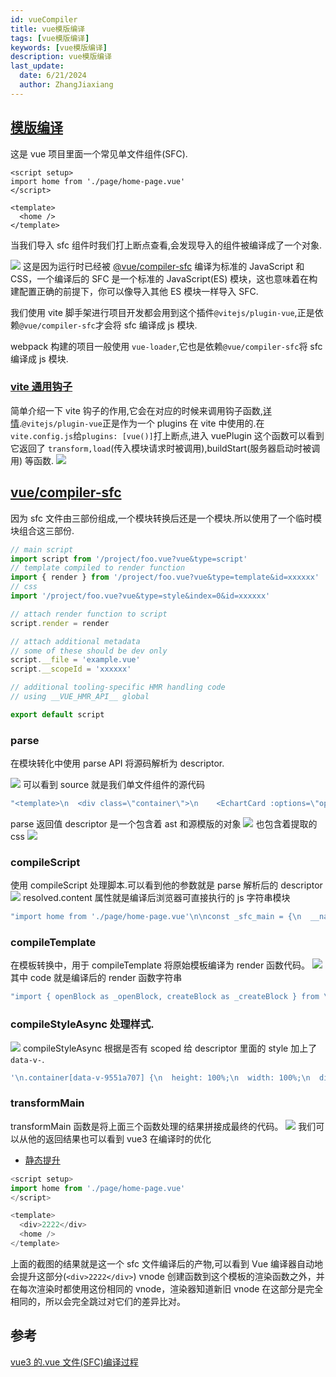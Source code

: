 ```yaml
---
id: vueCompiler
title: vue模版编译
tags: [vue模版编译]
keywords: [vue模版编译]
description: vue模版编译
last_update:
  date: 6/21/2024
  author: ZhangJiaxiang
---
```


## [模版编译](https://cn.vuejs.org/guide/scaling-up/sfc.html#how-it-works)

这是 vue 项目里面一个常见单文件组件(SFC).

```vue
<script setup>
import home from './page/home-page.vue'
</script>

<template>
  <home />
</template>
```

当我们导入 sfc 组件时我们打上断点查看,会发现导入的组件被编译成了一个对象.

![](https://png.zjiaxiang.cn/blog/202406211923687.jpg)
这是因为运行时已经被 [@vue/compiler-sfc](https://github.com/vuejs/core/tree/main/packages/compiler-sfc) 编译为标准的 JavaScript 和 CSS，一个编译后的 SFC 是一个标准的 JavaScript(ES) 模块，这也意味着在构建配置正确的前提下，你可以像导入其他 ES 模块一样导入 SFC.

我们使用 vite 脚手架进行项目开发都会用到这个插件`@vitejs/plugin-vue`,正是依赖`@vue/compiler-sfc`才会将 sfc 编译成 js 模块.

webpack 构建的项目一般使用 `vue-loader`,它也是依赖`@vue/compiler-sfc`将 sfc 编译成 js 模块.

### [vite 通用钩子](https://cn.vitejs.dev/guide/api-plugin#universal-hooks)

简单介绍一下 vite 钩子的作用,它会在对应的时候来调用钩子函数,[详情](https://cn.vitejs.dev/guide/api-plugin.html#universal-hooks).`@vitejs/plugin-vue`正是作为一个 plugins 在 vite 中使用的.在`vite.config.js`给`plugins: [vue()]`打上断点,进入 vuePlugin 这个函数可以看到它返回了 `transform,load`(传入模块请求时被调用),buildStart(服务器启动时被调用) 等函数.
![](https://png.zjiaxiang.cn/blog/202406221730028.jpg)

## [vue/compiler-sfc](https://github.com/vuejs/core/tree/main/packages/compiler-sfc)

因为 sfc 文件由三部份组成,一个模块转换后还是一个模块.所以使用了一个临时模块组合这三部份.

```js
// main script
import script from '/project/foo.vue?vue&type=script'
// template compiled to render function
import { render } from '/project/foo.vue?vue&type=template&id=xxxxxx'
// css
import '/project/foo.vue?vue&type=style&index=0&id=xxxxxx'

// attach render function to script
script.render = render

// attach additional metadata
// some of these should be dev only
script.__file = 'example.vue'
script.__scopeId = 'xxxxxx'

// additional tooling-specific HMR handling code
// using __VUE_HMR_API__ global

export default script
```

### parse

在模块转化中使用 parse API 将源码解析为 descriptor.

![](https://png.zjiaxiang.cn/blog/202406221347264.jpg)
可以看到 source 就是我们单文件组件的源代码

```js
"<template>\n  <div class=\"container\">\n    <EchartCard :options=\"options1\" />\n    <EchartCard :options=\"options2\" />\n    <EchartCard :options=\"options3\" />\n    <EchartCard :options=\"options4\" />\n    <EchartCard :options=\"options5\" />\n    <EchartCard :options=\"options6\" />\n  </div>\n</template>\n\n<script setup>\nimport EchartCard from '../components/echart-card.vue'\nimport {\n  options1,\n  options2,\n  options3,\n  options4,\n  options5,\n  options6,\n} from './dates'\n</script>\n\n<style scoped>\n.container {\n  height: 100%;\n  width: 100%;\n  display: grid;\n  overflow: hidden;\n  grid-template-columns: repeat(3, minmax(0, 1fr));\n  grid-template-rows: repeat(2, minmax(0, 1fr));\n}\n</style>\n"
```

parse 返回值 descriptor 是一个包含着 ast 和源模版的对象
![](https://png.zjiaxiang.cn/blog/202406220010712.jpg)
也包含着提取的 css
![](https://png.zjiaxiang.cn/blog/202406221417099.jpg)

### compileScript

使用 compileScript 处理脚本.可以看到他的参数就是 parse 解析后的 descriptor
![](https://png.zjiaxiang.cn/blog/202406220015916.jpg)
resolved.content 属性就是编译后浏览器可直接执行的 js 字符串模块

```js
"import home from './page/home-page.vue'\n\nconst _sfc_main = {\n  __name: 'App',\n  setup(__props, { expose: __expose }) {\n  __expose();\n\n\nconst __returned__ = { home }\nObject.defineProperty(__returned__, '__isScriptSetup', { enumerable: false, value: true })\nreturn __returned__\n}\n\n}"
```

### compileTemplate

在模板转换中，用于 compileTemplate 将原始模板编译为 render 函数代码。
![](https://png.zjiaxiang.cn/blog/202406220019080.jpg)
其中 code 就是编译后的 render 函数字符串

```js
"import { openBlock as _openBlock, createBlock as _createBlock } from \"vue\"\n\nexport function render(_ctx, _cache, $props, $setup, $data, $options) {\n  return (_openBlock(), _createBlock($setup[\"home\"]))\n}"
```

### compileStyleAsync 处理样式.

![](https://png.zjiaxiang.cn/blog/202406220159763.jpg)
compileStyleAsync 根据是否有 scoped 给 descriptor 里面的 style 加上了 `data-v-`.

```js
'\n.container[data-v-9551a707] {\n  height: 100%;\n  width: 100%;\n  display: grid;\n  overflow: hidden;\n  grid-template-columns: repeat(3, minmax(0, 1fr));\n  grid-template-rows: repeat(2, minmax(0, 1fr));\n}\n'
```

### transformMain

transformMain 函数是将上面三个函数处理的结果拼接成最终的代码。
![](https://png.zjiaxiang.cn/blog/202406221836199.jpg)
我们可以从他的返回结果也可以看到 vue3 在编译时的优化

- [静态提升](https://cn.vuejs.org/guide/extras/rendering-mechanism.html#static-hoisting)

```js
<script setup>
import home from './page/home-page.vue'
</script>

<template>
  <div>2222</div>
  <home />
</template>
```

上面的截图的结果就是这一个 sfc 文件编译后的产物,可以看到 Vue 编译器自动地会提升这部分(`<div>2222</div>`) vnode 创建函数到这个模板的渲染函数之外，并在每次渲染时都使用这份相同的 vnode，渲染器知道新旧 vnode 在这部分是完全相同的，所以会完全跳过对它们的差异比对。

## 参考

[vue3 的.vue 文件(SFC)编译过程](https://juejin.cn/post/7343139078486982710#heading-9)
